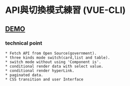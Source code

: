 # API與切換模式練習 (VUE-CLI)

## [DEMO](https://oops11234.github.io/Vue-callAPI-switchMode-practice/)
### technical point
```
* Fetch API from Open Source(government).
* three kinds mode switch(card,list and table).
* switch mode without using 'Component is'.
* conditional render data with select value.
* conditional render hyperLink.
* paginated data.
* CSS transition and user Interface
```
